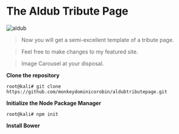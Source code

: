 The Aldub Tribute Page
======================
![aldub](https://cloud.githubusercontent.com/assets/11310584/25979166/5b18eab0-36f9-11e7-871a-c1af47c300bd.jpg)
>Now you will get a semi-excellent template of a tribute page.

>Feel free to make changes to my featured site.

>Image Carousel at your disposal.

**Clone the repository**

```root@kali# git clone https://github.com/monkeydominicorobin/aldubtributepage.git```

**Initialize the Node Package Manager**

```root@kali# npm init```

**Install Bower**


